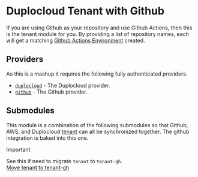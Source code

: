 # Duplocloud Tenant with Github    

If you are using Github as your repository and use Github Actions, then this is the tenant module for you. By providing a list of repository names, each will get a matching [Github Actions Environment](https://docs.github.com/en/actions/managing-workflow-runs-and-deployments/managing-deployments/managing-environments-for-deployment) created. 

## Providers  

As this is a mashup it requires the following fully authenticated providers. 

- [`duplocloud`](https://registry.terraform.io/providers/duplocloud/duplocloud/latest/docs) - The Duplocloud provider.
- [`github`](https://registry.terraform.io/providers/integrations/github/latest/docs) - The Github provider.


## Submodules 

This module is a combination of the following submodules so that Github, AWS, and Duplocloud  [tenant](../tenant/README.md) can all be synchronized together. The github integration is baked into this one. 

> [!IMPORTANT]  
> See this if need to migrate `tenant` to `tenant-gh`.   
> [Move tenant to tenant-gh](../tenant/README.md#import-tenant-to-tenant-gh)  

